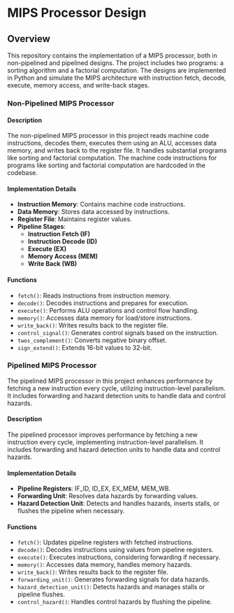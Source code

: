 # MIPS Processor Design

## Overview

This repository contains the implementation of a MIPS processor, both in non-pipelined and pipelined designs. The project includes two programs: a sorting algorithm and a factorial computation. The designs are implemented in Python and simulate the MIPS architecture with instruction fetch, decode, execute, memory access, and write-back stages.

### Non-Pipelined MIPS Processor

#### Description

The non-pipelined MIPS processor in this project reads machine code instructions, decodes them, executes them using an ALU, accesses data memory, and writes back to the register file. It handles substantial programs like sorting and factorial computation. The machine code instructions for programs like sorting and factorial computation are hardcoded in the codebase.


#### Implementation Details

- **Instruction Memory**: Contains machine code instructions.
- **Data Memory**: Stores data accessed by instructions.
- **Register File**: Maintains register values.
- **Pipeline Stages**:
  - **Instruction Fetch (IF)**
  - **Instruction Decode (ID)**
  - **Execute (EX)**
  - **Memory Access (MEM)**
  - **Write Back (WB)**

#### Functions

- `fetch()`: Reads instructions from instruction memory.
- `decode()`: Decodes instructions and prepares for execution.
- `execute()`: Performs ALU operations and control flow handling.
- `memory()`: Accesses data memory for load/store instructions.
- `write_back()`: Writes results back to the register file.
- `control_signal()`: Generates control signals based on the instruction.
- `twos_complement()`: Converts negative binary offset.
- `sign_extend()`: Extends 16-bit values to 32-bit.

### Pipelined MIPS Processor

The pipelined MIPS processor in this project enhances performance by fetching a new instruction every cycle, utilizing instruction-level parallelism. It includes forwarding and hazard detection units to handle data and control hazards.

#### Description

The pipelined processor improves performance by fetching a new instruction every cycle, implementing instruction-level parallelism. It includes forwarding and hazard detection units to handle data and control hazards.

#### Implementation Details

- **Pipeline Registers**: IF_ID, ID_EX, EX_MEM, MEM_WB.
- **Forwarding Unit**: Resolves data hazards by forwarding values.
- **Hazard Detection Unit**: Detects and handles hazards, inserts stalls, or flushes the pipeline when necessary.

#### Functions

- `fetch()`: Updates pipeline registers with fetched instructions.
- `decode()`: Decodes instructions using values from pipeline registers.
- `execute()`: Executes instructions, considering forwarding if necessary.
- `memory()`: Accesses data memory, handles memory hazards.
- `write_back()`: Writes results back to the register file.
- `forwarding_unit()`: Generates forwarding signals for data hazards.
- `hazard_detection_unit()`: Detects hazards and manages stalls or pipeline flushes.
- `control_hazard()`: Handles control hazards by flushing the pipeline.

